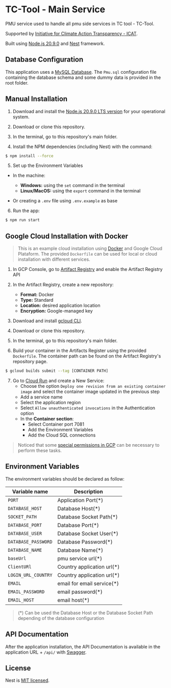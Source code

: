 # TC-Tool - Main Service

PMU service used to handle all pmu side services in TC tool - TC-Tool.

Supported by [Initiative for Climate Action Transparency - ICAT](https://climateactiontransparency.org/).

Built using [Node.js 20.9.0](https://nodejs.org/dist/latest-v16.x/docs/api/) and [Nest](https://github.com/nestjs/nest) framework.

## Database Configuration

This application uses a [MySQL Database](https://www.mysql.com/). The `Pmu.sql` configuration file containing the database schema and some dummy data is provided in the root folder.

## Manual Installation

1. Download and install the [Node.js 20.9.0 LTS version](https://nodejs.org/en/download/releases) for your operational system.

2. Download or clone this repository.

3. In the terminal, go to this repository's main folder.

4. Install the NPM dependencies (including Nest) with the command:


```bash
$ npm install --force
```

5. Set up the Environment Variables

  - In the machine:
    - **Windows:** using the `set` command in the terminal
    - **Linux/MacOS:** using the `export` command in the terminal

  - Or creating a `.env` file using `.env.example` as base

6. Run the app:

```bash
$ npm run start
```
## Google Cloud Installation with Docker

> This is an example cloud installation using [Docker](https://www.docker.com/) and Google Cloud Plataform. The provided `Dockerfile` can be used for local or cloud installation with different services.

1. In GCP Console, go to [Artifact Registry](https://console.cloud.google.com/artifacts) and enable the Artifact Registry API

2. In the Artifact Registry, create a new repository:

   - **Format:** Docker
   - **Type:** Standard
   - **Location:** desired application location
   - **Encryption:** Google-managed key

3. Download and install [gcloud CLI](https://cloud.google.com/sdk/docs/install).

4. Download or clone this repository.

5. In the terminal, go to this repository's main folder.

6. Build your container in the Artifacts Register using the provided `Dockerfile`. The container path can be found on the Artifact Registry's repository page.

  ```bash
  $ gcloud builds submit --tag [CONTAINER PATH]
  ```

7. Go to [Cloud Run](https://console.cloud.google.com/run) and create a New Service:
   - Choose the option `Deploy one revision from an existing container image` and select the container image updated in the previous step
   - Add a service name
   - Select the application region
   - Select `Allow unauthenticated invocations` in the Authentication option
   - In the **Container section**:
     - Select Container port 7081
     - Add the Environment Variables
     - Add the Cloud SQL connections

> Noticed that some [special permissions in GCP](https://cloud.google.com/run/docs/reference/iam/roles#additional-configuration) can be necessary to perform these tasks.

## Environment Variables

The environment variables should be declared as follow:

| Variable name         | Description                                    |
| --------------------- | ---------------------------------------------- |
| `PORT`                | Application Port(*)                            |
| `DATABASE_HOST`       | Database Host(*)                               |
| `SOCKET_PATH`         | Database Socket Path(*)                        |
| `DATABASE_PORT`       | Database Port(*)                               |
| `DATABASE_USER`       | Database Socket User(*)                        |
| `DATABASE_PASSWORD`   | Database Password(*)                           |
| `DATABASE_NAME`       | Database Name(*)                               |
| `baseUrl`             | pmu service url(*)                             |
| `ClientURl`           | Country application url(*)                     |
| `LOGIN_URL_COUNTRY`   | Country application url(*)                     |
| `EMAIL`               | email for email service(*)                     |
| `EMAIL_PASSWORD`      | email password(*)                              |
| `EMAIL_HOST`          | email host(*)                                  |


> (*) Can be used the Database Host or the Database Socket Path depending of the database configuration

## API Documentation

After the application installation, the API Documentation is available in the application URL + `/api/` with [Swagger](https://swagger.io/solutions/api-documentation/).


## License

  Nest is [MIT licensed](LICENSE).
